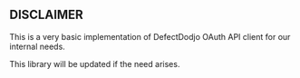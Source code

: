 ## DISCLAIMER

This is a very basic  implementation of DefectDodjo OAuth API client for our internal needs.

This library will be updated if the need arises.